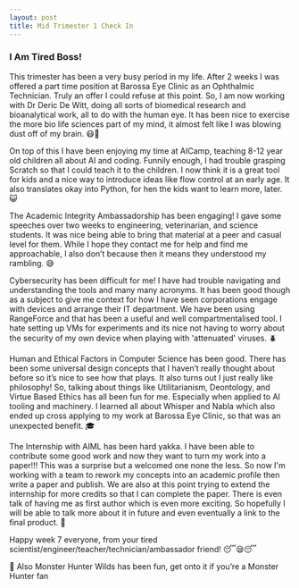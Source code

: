 ```yaml
---
layout: post
title: Mid Trimester 1 Check In
---
```


### I Am Tired Boss!
This trimester has been a very busy period in my life. After 2 weeks I was offered a part time position at Barossa Eye Clinic as an Ophthalmic Technician. Truly an offer I could refuse at this point. So, I am now working with Dr Deric De Witt, doing all sorts of biomedical research and bioanalytical work, all to do with the human eye. It has been nice to exercise the more bio life sciences part of my mind, it almost felt like I was blowing dust off of my brain. 😷👀

On top of this I have been enjoying my time at AICamp, teaching 8-12 year old children all about AI and coding. Funnily enough, I had trouble grasping Scratch so that I could teach it to the children. I now think it is a great tool for kids and a nice way to introduce ideas like flow control at an early age. It also translates okay into Python, for hen the kids want to learn more, later. 😺

The Academic Integrity Ambassadorship has been engaging! I gave some speeches over two weeks to engineering, veterinarian, and science students. It was nice being able to bring that material at a peer and casual level for them. While I hope they contact me for help and find me approachable, I also don’t because then it means they understood my rambling. 😅

Cybersecurity has been difficult for me! I have had trouble navigating and understanding the tools and many many acronyms. It has been good though as a subject to give me context for how I have seen corporations engage with devices and arrange their IT department. We have been using RangeForce and that has been a useful and well compartmentalised tool. I hate setting up VMs for experiments and its nice not having to worry about the security of my own device when playing with 'attenuated' viruses. 🪲

Human and Ethical Factors in Computer Science has been good. There has been some universal design concepts that I haven’t really thought about before so it’s nice to see how that plays. It also turns out I just really like philosophy! So, talking about things like Utilitarianism, Deontology, and Virtue Based Ethics has all been fun for me. Especially when applied to AI tooling and machinery. I learned all about Whisper and Nabla which also ended up cross applying to my work at Barossa Eye Clinic, so that was an unexpected benefit. 🎓

The Internship with AIML has been hard yakka. I have been able to contribute some good work and now they want to turn my work into a paper!!! This was a surprise but a welcomed one none the less. So now I'm working with a team to rework my concepts into an academic profile then write a paper and publish. We are also at this point trying to extend the internship for more credits so that I can complete the paper. There is even talk of having me as first author which is even more exciting. So hopefully I will be able to talk more about it in future and even eventually a link to the final product. 🐀

Happy week 7 everyone, from your tired scientist/engineer/teacher/technician/ambassador friend! 😴😪😴

📌 Also Monster Hunter Wilds has been fun, get onto it if you’re a Monster Hunter fan 

